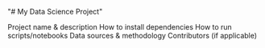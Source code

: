 "# My Data Science Project" 

Project name & description
How to install dependencies
How to run scripts/notebooks
Data sources & methodology
Contributors (if applicable)
